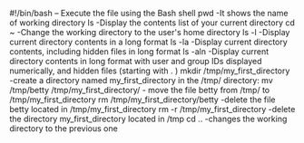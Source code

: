 #!/bin/bash – Execute the file using the Bash shell
pwd -It shows the name of working directory
ls -Display the contents list of your current directory
cd ~ -Change the working directory to the user's home directory
ls -l -Display current directory contents in a long format
ls -la -Display current directory contents, including hidden files in long format
ls -aln -Display current directory contents in long format with user and group IDs displayed numerically, and hidden files (starting with . ) 
mkdir /tmp/my_first_directory -create a directory named my_first_directory in the /tmp/ directory:
mv /tmp/betty /tmp/my_first_directory/ - move the file betty from /tmp/ to /tmp/my_first_directory
rm /tmp/my_first_directory/betty -delete the file betty located in /tmp/my_first_directory
rm -r /tmp/my_first_directory -delete the directory my_first_directory located in /tmp
cd .. -changes the working directory to the previous one
